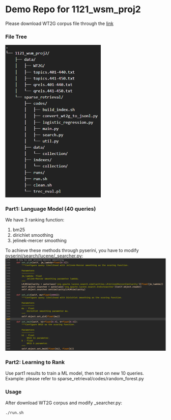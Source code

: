 # Demo Repo for 1121_wsm_proj2

Please download WT2G corpus file through the [link](https://drive.google.com/file/d/1EcWOzoftB1BXSntAlJlLC-2I6KY3AgyJ/view)  

### File Tree
<img src="img/file_tree.png" alt="file_tree" width="300"/>

### Part1: Language Model (40 queries)
We have 3 ranking function:  
1. bm25
2. dirichlet smoothing
3. jelinek-mercer smoothing

To achieve these methods through pyserini, you have to modify [pyserini/search/lucene/_searcher.py](https://github.com/castorini/pyserini/blob/master/pyserini/search/lucene/_searcher.py):  
![image info](img/qljm.png)

### Part2: Learning to Rank
Use part1 results to train a ML model, then test on new 10 queries.  
Example: please refer to sparse_retrieval/codes/random_forest.py

### Usage
After download WT2G corpus and modify _searcher.py:  

```bash
./run.sh
```
